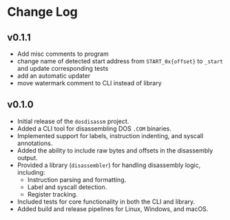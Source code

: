 # Change Log

## v0.1.1

- Add misc comments to program
- change name of detected start address from `START_0x{offset}` to `_start` and update corresponding tests
- add an automatic updater
- move watermark comment to CLI instead of library


## v0.1.0
- Initial release of the `dosdisassm` project.
- Added a CLI tool for disassembling DOS `.COM` binaries.
- Implemented support for labels, instruction indenting, and syscall annotations.
- Added the ability to include raw bytes and offsets in the disassembly output.
- Provided a library (`disassembler`) for handling disassembly logic, including:
  - Instruction parsing and formatting.
  - Label and syscall detection.
  - Register tracking.
- Included tests for core functionality in both the CLI and library.
- Added build and release pipelines for Linux, Windows, and macOS.